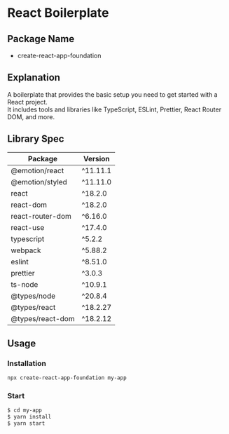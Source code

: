 # React Boilerplate

## Package Name

* create-react-app-foundation

## Explanation

A boilerplate that provides the basic setup you need to get started with a React project.   
It includes tools and libraries like TypeScript, ESLint, Prettier, React Router DOM, and more.

## Library Spec

| Package | Version |
|---|---|
| @emotion/react | ^11.11.1 |
| @emotion/styled | ^11.11.0 |
| react | ^18.2.0 |
| react-dom | ^18.2.0 |
| react-router-dom | ^6.16.0 |
| react-use | ^17.4.0 |
| typescript | ^5.2.2 |
| webpack | ^5.88.2 |
| eslint | ^8.51.0 |
| prettier | ^3.0.3 |
| ts-node | ^10.9.1 |
| @types/node | ^20.8.4 |
| @types/react | ^18.2.27 |
| @types/react-dom | ^18.2.12 |

## Usage

### Installation

```bash
npx create-react-app-foundation my-app
```

### Start
```bash
$ cd my-app
$ yarn install
$ yarn start
```
